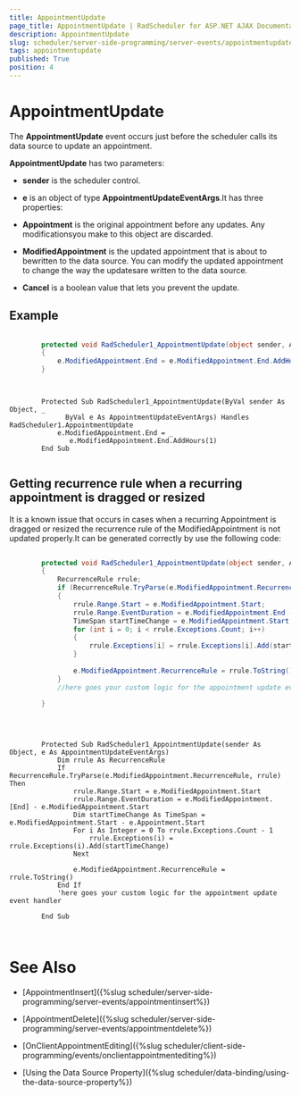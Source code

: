 ```yaml
---
title: AppointmentUpdate
page_title: AppointmentUpdate | RadScheduler for ASP.NET AJAX Documentation
description: AppointmentUpdate
slug: scheduler/server-side-programming/server-events/appointmentupdate
tags: appointmentupdate
published: True
position: 4
---
```


# AppointmentUpdate



The **AppointmentUpdate** event occurs just before the scheduler calls its data source to update an appointment.

**AppointmentUpdate** has two parameters:

* **sender** is the scheduler control.

* **e** is an object of type **AppointmentUpdateEventArgs**.It has three properties:

* **Appointment** is the original appointment before any updates. Any modificationsyou make to this object are discarded.

* **ModifiedAppointment** is the updated appointment that is about to bewritten to the data source. You can modify the updated appointment to change the way the updatesare written to the data source.

* **Cancel** is a boolean value that lets you prevent the update.

## Example





````C#
	
	    protected void RadScheduler1_AppointmentUpdate(object sender, AppointmentUpdateEventArgs e)
	    {
	        e.ModifiedAppointment.End = e.ModifiedAppointment.End.AddHours(1);
	    }
	
````
````VB.NET
	
	    Protected Sub RadScheduler1_AppointmentUpdate(ByVal sender As Object, _
	          ByVal e As AppointmentUpdateEventArgs) Handles RadScheduler1.AppointmentUpdate
	        e.ModifiedAppointment.End = _
	           e.ModifiedAppointment.End.AddHours(1)
	    End Sub
	
````


## Getting recurrence rule when a recurring appointment is dragged or resized

It is a known issue that occurs in cases when a recurring Appointment is dragged or resized the recurrence rule of the ModifiedAppointment is not updated properly.It can be generated correctly by use the following code:





````C#
	
	    protected void RadScheduler1_AppointmentUpdate(object sender, AppointmentUpdateEventArgs e)
	    {
	        RecurrenceRule rrule;
	        if (RecurrenceRule.TryParse(e.ModifiedAppointment.RecurrenceRule, out rrule))
	        {
	            rrule.Range.Start = e.ModifiedAppointment.Start;
	            rrule.Range.EventDuration = e.ModifiedAppointment.End - e.ModifiedAppointment.Start;
	            TimeSpan startTimeChange = e.ModifiedAppointment.Start - e.Appointment.Start;
	            for (int i = 0; i < rrule.Exceptions.Count; i++)
	            {
	                rrule.Exceptions[i] = rrule.Exceptions[i].Add(startTimeChange);
	            }
	
	            e.ModifiedAppointment.RecurrenceRule = rrule.ToString();
	        }
	        //here goes your custom logic for the appointment update event handler
	
	    }
	
	
````
````VB.NET
	
	    Protected Sub RadScheduler1_AppointmentUpdate(sender As Object, e As AppointmentUpdateEventArgs)
	        Dim rrule As RecurrenceRule
	        If RecurrenceRule.TryParse(e.ModifiedAppointment.RecurrenceRule, rrule) Then
	            rrule.Range.Start = e.ModifiedAppointment.Start
	            rrule.Range.EventDuration = e.ModifiedAppointment.[End] - e.ModifiedAppointment.Start
	            Dim startTimeChange As TimeSpan = e.ModifiedAppointment.Start - e.Appointment.Start
	            For i As Integer = 0 To rrule.Exceptions.Count - 1
	                rrule.Exceptions(i) = rrule.Exceptions(i).Add(startTimeChange)
	            Next
	
	            e.ModifiedAppointment.RecurrenceRule = rrule.ToString()
	        End If
	        'here goes your custom logic for the appointment update event handler
	
	    End Sub
	
	
````


# See Also

 * [AppointmentInsert]({%slug scheduler/server-side-programming/server-events/appointmentinsert%})

 * [AppointmentDelete]({%slug scheduler/server-side-programming/server-events/appointmentdelete%})

 * [OnClientAppointmentEditing]({%slug scheduler/client-side-programming/events/onclientappointmentediting%})

 * [Using the Data Source Property]({%slug scheduler/data-binding/using-the-data-source-property%})
